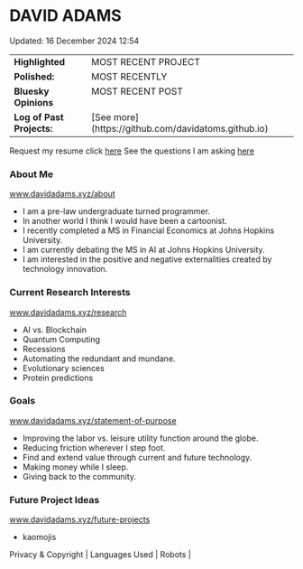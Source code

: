 # DAVID ADAMS
<!-- Last updated -->
Updated: 16 December 2024 12:54

<!-- Recent project in the works -->
<table width="100%">
  <tr>
    <td valign="top"><strong>Highlighted</strong></td>
    <td valign="top">MOST RECENT PROJECT</td>
  </tr>
  <tr>
    <td valign="top"><strong>Polished:</strong></td>
    <td valign="top">MOST RECENTLY</td>
  </tr>
  <tr>
    <td valign="top"><strong>Bluesky Opinions</strong></td>
    <td valign="top">MOST RECENT POST</td>
  </tr>
  <tr>
    <td valign="top"><strong>Log of Past Projects:</strong></td>
    <td valign="top">[See more](https://github.com/davidatoms.github.io)</td>
  </tr>
</table>

<!-- Actions -->
Request my resume click [here](https://github.com/davidatoms.github.io)
See the questions I am asking [here](https://davidadams.xyz)

<!-- Background -->
<!-- TODO Add professional and personal section -->
### About Me
www.davidadams.xyz/about
- I am a pre-law undergraduate turned programmer.
- In another world I think I would have been a cartoonist.
- I recently completed a MS in Financial Economics at Johns Hopkins University.
- I am currently debating the MS in AI at Johns Hopkins University.
- I am interested in the positive and negative externalities created by technology innovation.

### Current Research Interests
www.davidadams.xyz/research
- AI vs. Blockchain
- Quantum Computing
- Recessions
- Automating the redundant and mundane.
- Evolutionary sciences
- Protein predictions
 
### Goals
www.davidadams.xyz/statement-of-purpose
- Improving the labor vs. leisure utility function around the globe.
- Reducing friction wherever I step foot.
- Find and extend value through current and future technology.
- Making money while I sleep.
- Giving back to the community.

### Future Project Ideas
www.davidadams.xyz/future-projects
- kaomojis

<!-- Footer-->
<footer>
<p>Privacy & Copyright | Languages Used | Robots |</p>
</footer>

